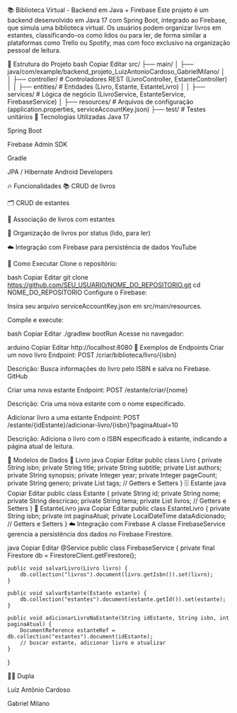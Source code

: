 📚 Biblioteca Virtual - Backend em Java + Firebase
Este projeto é um backend desenvolvido em Java 17 com Spring Boot, integrado ao Firebase, que simula uma biblioteca virtual. Os usuários podem organizar livros em estantes, classificando-os como lidos ou para ler, de forma similar a plataformas como Trello ou Spotify, mas com foco exclusivo na organização pessoal de leitura.

🧱 Estrutura do Projeto
bash
Copiar
Editar
src/
├── main/
│   ├── java/com/example/backend_projeto_LuizAntonioCardoso_GabrielMilano/
│   │   ├── controller/      # Controladores REST (LivroController, EstanteController)
│   │   ├── entities/        # Entidades (Livro, Estante, EstanteLivro)
│   │   ├── services/        # Lógica de negócio (LivroService, EstanteService, FirebaseService)
│   ├── resources/           # Arquivos de configuração (application.properties, serviceAccountKey.json)
├── test/                    # Testes unitários
🔧 Tecnologias Utilizadas
Java 17

Spring Boot

Firebase Admin SDK

Gradle

JPA / Hibernate
Android Developers

🔥 Funcionalidades
📚 CRUD de livros

🗂️ CRUD de estantes

🔁 Associação de livros com estantes

📌 Organização de livros por status (lido, para ler)

☁️ Integração com Firebase para persistência de dados
YouTube

🚀 Como Executar
Clone o repositório:

bash
Copiar
Editar
git clone https://github.com/SEU_USUARIO/NOME_DO_REPOSITORIO.git
cd NOME_DO_REPOSITORIO
Configure o Firebase:

Insira seu arquivo serviceAccountKey.json em src/main/resources.

Compile e execute:

bash
Copiar
Editar
./gradlew bootRun
Acesse no navegador:

arduino
Copiar
Editar
http://localhost:8080
📌 Exemplos de Endpoints
Criar um novo livro
Endpoint: POST /criar/biblioteca/livro/{isbn}

Descrição: Busca informações do livro pelo ISBN e salva no Firebase.
GitHub

Criar uma nova estante
Endpoint: POST /estante/criar/{nome}

Descrição: Cria uma nova estante com o nome especificado.

Adicionar livro a uma estante
Endpoint: POST /estante/{idEstante}/adicionar-livro/{isbn}?paginaAtual=10

Descrição: Adiciona o livro com o ISBN especificado à estante, indicando a página atual de leitura.

🧩 Modelos de Dados
📘 Livro
java
Copiar
Editar
public class Livro {
    private String isbn;
    private String title;
    private String subtitle;
    private List<String> authors;
    private String synopsis;
    private Integer year;
    private Integer pageCount;
    private String genero;
    private List<String> tags;
    // Getters e Setters
}
🗄️ Estante
java
Copiar
Editar
public class Estante {
    private String id;
    private String nome;
    private String descricao;
    private String tema;
    private List<EstanteLivro> livros;
    // Getters e Setters
}
📗 EstanteLivro
java
Copiar
Editar
public class EstanteLivro {
    private String isbn;
    private int paginaAtual;
    private LocalDateTime dataAdicionado;
    // Getters e Setters
}
☁️ Integração com Firebase
A classe FirebaseService gerencia a persistência dos dados no Firebase Firestore.

java
Copiar
Editar
@Service
public class FirebaseService {
    private final Firestore db = FirestoreClient.getFirestore();

    public void salvarLivro(Livro livro) {
        db.collection("livros").document(livro.getIsbn()).set(livro);
    }

    public void salvarEstante(Estante estante) {
        db.collection("estantes").document(estante.getId()).set(estante);
    }

    public void adicionarLivroNaEstante(String idEstante, String isbn, int paginaAtual) {
        DocumentReference estanteRef = db.collection("estantes").document(idEstante);
        // buscar estante, adicionar livro e atualizar
    }
}

👨‍💻 Dupla

Luiz Antônio Cardoso

Gabriel Milano
